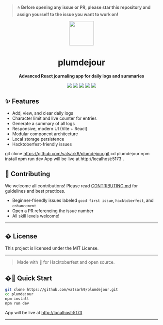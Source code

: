 > **⭐ Before opening any issue or PR, please star this repository and assign yourself to the issue you want to work on!**

<div align="center">
	<img src="public/vite.svg" width="80" />
	<h1>plumdejour</h1>
	<p><b>Advanced React journaling app for daily logs and summaries</b></p>
	<p>
		<img src="https://img.shields.io/github/issues/vatsark9/plumdejour?style=flat-square" />
		<img src="https://img.shields.io/github/forks/vatsark9/plumdejour?style=flat-square" />
		<img src="https://img.shields.io/github/stars/vatsark9/plumdejour?style=flat-square" />
		<img src="https://img.shields.io/github/license/vatsark9/plumdejour?style=flat-square" />
		<img src="https://img.shields.io/badge/hacktoberfest-accepted-ff69b4?style=flat-square" />
	</p>
</div>

## ✨ Features
- Add, view, and clear daily logs
- Character limit and live counter for entries
- Generate a summary of all logs
- Responsive, modern UI (Vite + React)
- Modular component architecture
- Local storage persistence
- Hacktoberfest-friendly issues

git clone https://github.com/vatsark9/plumdejour.git
cd plumdejour
npm install
npm run dev
App will be live at http://localhost:5173
.

## 🤝 Contributing
We welcome all contributions! Please read [CONTRIBUTING.md](CONTRIBUTING.md) for guidelines and best practices.
- Beginner-friendly issues labeled `good first issue`, `hacktoberfest`, and `enhancement`
- Open a PR referencing the issue number
- All skill levels welcome!

---

## � License
This project is licensed under the MIT License.

---

> Made with 💜 for Hacktoberfest and open source.
## �🚀 Quick Start

```bash
git clone https://github.com/vatsark9/plumdejour.git
cd plumdejour
npm install
npm run dev
```

App will be live at [http://localhost:5173](http://localhost:5173)

---
